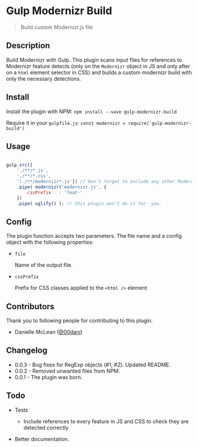 Gulp Modernizr Build
====================
> Build custom Modernizr.js file 

## Description ##
Build Modernizr with Gulp. This plugin scans input files for references to Modernizr feature detects (only on the `Modernizr` object in JS and only after on a `html` element selector in CSS) and builds a custom modernizr build with only the necessary detections.

## Install ##

Install the plugin with NPM:
`npm install --save gulp-modernizr-build`

Require it in your `gulpfile.js`:
`const modernizr = require('gulp-modernizr-build')`


## Usage ##

```javascript

gulp.src([ 
    './**/*.js',
    './**/*.css',
    '!./**/modernizr*.js']) // Don't forget to exclude any other Modernizr files you may have in your sources.
    .pipe( modernizr('modernizr.js', {
        cssPrefix   : 'feat-'
    })
    .pipe( uglify() ); // this plugin won't do it for  you.

```

## Config
The plugin function accepts two parameters. The file name and a config object with the following properties:

- `file`
    
    Name of the output file.

- `cssPrefix`
    
    Prefix for CSS classes applied to the `<html />` element
    
## Contributors
Thank you to following people for contributing to this plugin.

- Danielle McLean ([@00dani](https://github.com/00dani))

## Changelog
- 0.0.3 - Bug fixes for RegExp objects (#1, #2). Updated README.
- 0.0.2 - Removed unwanted files from NPM.
- 0.0.1 - The plugin was born.

## Todo ##
- Tests

    * Include references to every feature in JS and CSS to check they are detected correctly

- Better documentation.